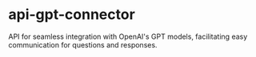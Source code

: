 # api-gpt-connector
API for seamless integration with OpenAI's GPT models, facilitating easy communication for questions and responses.
